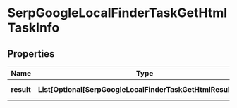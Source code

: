 # SerpGoogleLocalFinderTaskGetHtmlTaskInfo


## Properties

| Name | Type | Description | Notes |
|------------ | ------------- | ------------- | -------------|
**result** | **List[Optional[SerpGoogleLocalFinderTaskGetHtmlResultInfo]]** | array of results |[optional]|